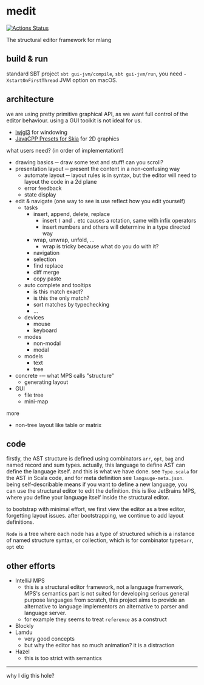 # medit

[![Actions Status](https://github.com/molikto/medit/workflows/main/badge.svg)](https://github.com/molikto/medit/actions)

 The structural editor framework for mlang
 
## build & run

standard SBT project `sbt gui-jvm/compile`, `sbt gui-jvm/run`, you need `-XstartOnFirstThread` JVM option on macOS.

## architecture
 
 we are using pretty primitive graphical API, as we want full control of the editor behaviour.
 using a GUI toolkit is not ideal for us.
 
* [lwjgl3](https://github.com/LWJGL/lwjgl3) for windowing
* [JavaCPP Presets for Skia](https://github.com/bytedeco/javacpp-presets/tree/master/skia) for 2D graphics
 
what users need? (in order of implementation!)

* drawing basics ─ draw some text and stuff! can you scroll?
* presentation layout ─ present the content in a non-confusing way
    * automate layout ─ layout rules is in syntax, but the editor will need to layout the code in a 2d plane
    * error feedback
    * state display
* edit & navigate (one way to see is use reflect how you edit yourself)
    * tasks
        * insert, append, delete, replace
            * insert `(` and `.` etc causes a rotation, same with infix operators
            * insert numbers and others will determine in a type directed way
        * wrap, unwrap, unfold, ...
            * wrap is tricky because what do you do with it?
        * navigation
        * selection
        * find replace
        * diff merge
        * copy paste
    * auto complete and tooltips
        * is this match exact?
        * is this the only match?
        * sort matches by typechecking
        * ...
    * devices
        * mouse
        * keyboard
    * modes
        * non-modal
        * modal
    * models
        * text
        * tree
* concrete -─ what MPS calls "structure"
    * generating layout
* GUI
   * file tree
   * mini-map
   
more

* non-tree layout like table or matrix
 
## code

firstly, the AST structure is defined using combinators `arr`, `opt`, `bag` and named record and sum types. actually, this language to define AST can define the language itself. and this is what we have done. see `Type.scala` for the AST in Scala code, and for meta definition see `langauge-meta.json`. being self-describable means if you want to define a new language, you can use the structural editor to edit the definition. this is like JetBrains MPS, where you define your language itself inside the structural editor.

to bootstrap with minimal effort, we first view the editor as a tree editor, forgetting layout issues. after bootstrapping, we continue to add layout definitions.

`Node` is a tree where each node has a type of structured which is a instance of named structure syntax, or collection, which is for combinator types`arr`, `opt` etc

## other efforts
 
* IntelliJ MPS
    * this is a structural editor framework, not a language framework, MPS's semantics part is not suited for developing serious general purpose languages from scratch, this project aims to provide an alternative to language implementors an alternative to parser and language server.
    * for example they seems to treat `reference` as a construct
* Blockly
* Lamdu
    * very good concepts
    * but why the editor has so much animation? it is a distraction
* Hazel
    * this is too strict with semantics



---------


why I dig this hole?


 
